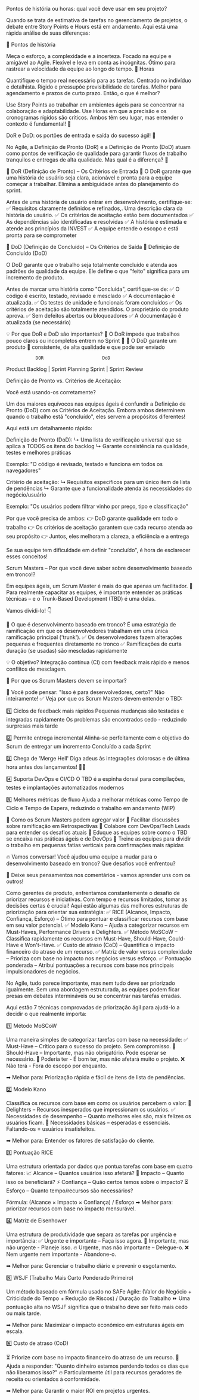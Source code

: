 Pontos de história ou horas: qual você deve usar em seu projeto?

Quando se trata de estimativa de tarefas no gerenciamento de projetos, o debate entre Story Points e Hours está em andamento. Aqui está uma rápida análise de suas diferenças:

📌 Pontos de história

Meça o esforço, a complexidade e a incerteza.
Focado na equipe e amigável ao Agile.
Flexível e leva em conta as incógnitas.
Ótimo para rastrear a velocidade da equipe ao longo do tempo.
📌 Horas

Quantifique o tempo real necessário para as tarefas.
Centrado no indivíduo e detalhista.
Rígido e pressupõe previsibilidade de tarefas.
Melhor para agendamento e prazos de curto prazo.
Então, o que é melhor?

Use Story Points ao trabalhar em ambientes ágeis para se concentrar na colaboração e adaptabilidade.
Use Horas em que a precisão e os cronogramas rígidos são críticos.
Ambos têm seu lugar, mas entender o contexto é fundamental! 🚀

DoR e DoD: os portões de entrada e saída do sucesso ágil! 🎯

No Agile, a Definição de Pronto (DoR) e a Definição de Pronto (DoD) atuam como pontos de verificação de qualidade para garantir fluxos de trabalho tranquilos e entregas de alta qualidade. Mas qual é a diferença? 🤔

🔹 DoR (Definição de Pronto) – Os Critérios de Entrada 🏁
O DoR garante que uma história de usuário seja clara, acionável e pronta para a equipe começar a trabalhar. Elimina a ambiguidade antes do planejamento do sprint.

Antes de uma história de usuário entrar em desenvolvimento, certifique-se:
✅ Requisitos claramente definidos e refinados,. Uma descrição clara da história do usuário.
✅ Os critérios de aceitação estão bem documentados
✅ As dependências são identificadas e resolvidas
✅ A história é estimada e atende aos princípios da INVEST
✅ A equipe entende o escopo e está pronta para se comprometer

🔹 DoD (Definição de Concluído) – Os Critérios de Saída 🎯
Definição de Concluído (DoD)

O DoD garante que o trabalho seja totalmente concluído e atenda aos padrões de qualidade da equipe. Ele define o que "feito" significa para um incremento de produto.

Antes de marcar uma história como "Concluída", certifique-se de:
✅ O código é escrito, testado, revisado e mesclado
✅ A documentação é atualizada.
✅ Os testes de unidade e funcionais foram concluídos
✅ Os critérios de aceitação são totalmente atendidos. O proprietário do produto aprova.
✅ Sem defeitos abertos ou bloqueadores
✅ A documentação é atualizada (se necessário)

💡 Por que DoR e DoD são importantes?
🔸 O DoR impede que trabalhos pouco claros ou incompletos entrem no Sprint 🚀
🔸 O DoD garante um produto 🎯 consistente, de alta qualidade e que pode ser enviado


               DOR                      DoD
Product Backlog | Sprint Planning Sprint | Sprint Review

Definição de Pronto vs. Critérios de Aceitação:

Você está usando-os corretamente?

Um dos maiores equívocos nas equipes ágeis é confundir a Definição de Pronto (DoD) com os Critérios de Aceitação. Embora ambos determinem quando o trabalho está "concluído", eles servem a propósitos diferentes!

Aqui está um detalhamento rápido:

Definição de Pronto (DoD):
 ↳ Uma lista de verificação universal que se aplica a TODOS os itens do backlog
 ↳ Garante consistência na qualidade, testes e melhores práticas

Exemplo: "O código é revisado, testado e funciona em todos os navegadores"

Critério de aceitação:
 ↳ Requisitos específicos para um único item de lista de pendências
 ↳ Garante que a funcionalidade atenda às necessidades do negócio/usuário

Exemplo: "Os usuários podem filtrar vinho por preço, tipo e classificação"

Por que você precisa de ambos:
👉 DoD garante qualidade em todo o trabalho
👉 Os critérios de aceitação garantem que cada recurso atenda ao seu propósito
👉 Juntos, eles melhoram a clareza, a eficiência e a entrega

Se sua equipe tem dificuldade em definir "concluído", é hora de esclarecer esses conceitos!


Scrum Masters – Por que você deve saber sobre desenvolvimento baseado em tronco!?

Em equipes ágeis, um Scrum Master é mais do que apenas um facilitador. 🎯
Para realmente capacitar as equipes, é importante entender as práticas técnicas – e o Trunk-Based Development (TBD) é uma delas.

Vamos dividi-lo! 👇

🔗 O que é desenvolvimento baseado em tronco?
É uma estratégia de ramificação em que os desenvolvedores trabalham em uma única ramificação principal ('trunk').
✅ Os desenvolvedores fazem alterações pequenas e frequentes diretamente no tronco
✅ Ramificações de curta duração (se usadas) são mescladas rapidamente

💡 O objetivo? Integração contínua (CI) com feedback mais rápido e menos conflitos de mesclagem.

💼 Por que os Scrum Masters devem se importar?

📣 Você pode pensar: "Isso é para desenvolvedores, certo?"
Não inteiramente! ✅ Veja por que os Scrum Masters devem entender o TBD:

1️⃣ Ciclos de feedback mais rápidos
Pequenas mudanças são testadas e integradas rapidamente
Os problemas são encontrados cedo - reduzindo surpresas mais tarde

2️⃣ Permite entrega incremental
Alinha-se perfeitamente com o objetivo do Scrum de entregar um incremento Concluído a cada Sprint

3️⃣ Chega de 'Merge Hell'
Diga adeus às integrações dolorosas e de última hora antes dos lançamentos! 🙅‍♂️

4️⃣ Suporta DevOps e CI/CD
O TBD é a espinha dorsal para compilações, testes e implantações automatizados modernos

5️⃣ Melhores métricas de fluxo
Ajuda a melhorar métricas como Tempo de Ciclo e Tempo de Espera, reduzindo o trabalho em andamento (WIP)

💬 Como os Scrum Masters podem agregar valor
🔹 Facilitar discussões sobre ramificação em Retrospectivas
🔹 Colabore com DevOps/Tech Leads para entender os desafios atuais
🔹 Eduque as equipes sobre como o TBD se encaixa nas práticas ágeis e de DevOps
🔹 Treine as equipes para dividir o trabalho em pequenas fatias verticais para confirmações mais rápidas

🔥 Vamos conversar!
Você ajudou uma equipe a mudar para o desenvolvimento baseado em tronco?
Que desafios você enfrentou?

💬 Deixe seus pensamentos nos comentários - vamos aprender uns com os outros!



Como gerentes de produto, enfrentamos constantemente o desafio de priorizar recursos e iniciativas. Com tempo e recursos limitados, tomar as decisões certas é crucial! Aqui estão algumas das melhores estruturas de priorização para orientar sua estratégia:
✅ RICE (Alcance, Impacto, Confiança, Esforço) – Ótimo para pontuar e classificar recursos com base em seu valor potencial.
✅ Modelo Kano – Ajuda a categorizar recursos em Must-Haves, Performance Drivers e Delighters.
✅ Método MoSCoW – Classifica rapidamente os recursos em Must-Have, Should-Have, Could-Have e Won't-Have.
✅ Custo de atraso (CoD) – Quantifica o impacto financeiro do atraso de um recurso.
✅ Matriz de valor versus complexidade – Prioriza com base no impacto nos negócios versus esforço.
✅ Pontuação ponderada – Atribui pontuações a recursos com base nos principais impulsionadores de negócios.


No Agile, tudo parece importante, mas nem tudo deve ser priorizado igualmente. Sem uma abordagem estruturada, as equipes podem ficar presas em debates intermináveis ou se concentrar nas tarefas erradas.

Aqui estão 7 técnicas comprovadas de priorização ágil para ajudá-lo a decidir o que realmente importa:

1️⃣ Método MoSCoW

Uma maneira simples de categorizar tarefas com base na necessidade:
✅ Must-Have – Crítico para o sucesso do projeto. Sem compromisso.
🔹 Should-Have – Importante, mas não obrigatório. Pode esperar se necessário.
🔹 Poderia ter - É bom ter, mas não afetará muito o projeto.
❌ Não terá - Fora do escopo por enquanto.

➡ Melhor para: Priorização rápida e fácil de itens de lista de pendências.

2️⃣ Modelo Kano

Classifica os recursos com base em como os usuários percebem o valor:
🌟 Delighters – Recursos inesperados que impressionam os usuários.
✅ Necessidades de desempenho – Quanto melhores eles são, mais felizes os usuários ficam.
🔹 Necessidades básicas – esperadas e essenciais. Faltando-os = usuários insatisfeitos.

➡ Melhor para: Entender os fatores de satisfação do cliente.

3️⃣ Pontuação RICE

Uma estrutura orientada por dados que pontua tarefas com base em quatro fatores:
📈 Alcance – Quantos usuários isso afetará?
🎯 Impacto – Quanto isso os beneficiará?
⚡ Confiança – Quão certos temos sobre o impacto?
⏳ Esforço – Quanto tempo/recursos são necessários?

Fórmula: (Alcance × Impacto × Confiança) / Esforço
➡ Melhor para: priorizar recursos com base no impacto mensurável.

4️⃣ Matriz de Eisenhower

Uma estrutura de produtividade que separa as tarefas por urgência e importância:
✅ Urgente e importante – Faça isso agora.
🔹 Importante, mas não urgente - Planeje isso.
🔥 Urgente, mas não importante – Delegue-o.
❌ Nem urgente nem importante - Abandone-o.

➡ Melhor para: Gerenciar o trabalho diário e prevenir o esgotamento.

5️⃣ WSJF (Trabalho Mais Curto Ponderado Primeiro)

Um método baseado em fórmula usado no SAFe Agile:
(Valor do Negócio + Criticidade do Tempo + Redução de Riscos) / Duração do Trabalho
⏩ Uma pontuação alta no WSJF significa que o trabalho deve ser feito mais cedo ou mais tarde.

➡ Melhor para: Maximizar o impacto econômico em estruturas ágeis em escala.

6️⃣ Custo de atraso (CoD)

⏳ Priorize com base no impacto financeiro do atraso de um recurso.
💸 Ajuda a responder: "Quanto dinheiro estamos perdendo todos os dias que não liberamos isso?"
🔥 Particularmente útil para recursos geradores de receita ou orientados à conformidade.

➡ Melhor para: Garantir o maior ROI em projetos urgentes.
